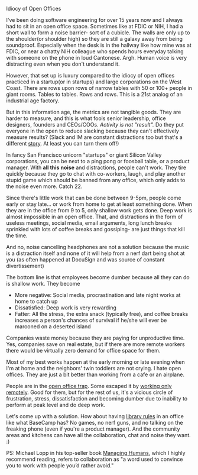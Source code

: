 Idiocy of Open Offices

I've been doing software engineering for over 15 years now and I always had to sit in an open office space. Sometimes like at FDIC or NIH, I had a short wall to form a noise barrier- sort of a cubicle. The walls are only up to the shoulder(or shoulder high) so they are still a galaxy away from being soundproof. Especially when the desk is in the hallway like how mine was at FDIC, or near a chatty NIH colleague who spends hours everyday talking with someone on the phone in loud Cantonese. Argh. Human voice is very distracting even when you don't understand it.

However, that set up is luxury compared to the idiocy of open offices practiced in a startup(or in startups) and large corporations on the West Coast. There are rows upon rows of narrow tables with 50 or 100+ people in giant rooms. Tables to tables. Rows and rows. This is a 21st analog of an industrial age factory. 


But in this information age, the metrics are not tangible goods. They are harder to measure, and this is what fools senior leadership, office designers, founders and CEOs/COOs. *Activity is not "result".* Do they put everyone in the open to reduce slacking because they can't effectively measure results? (Slack and IM are constant distractions too but that's a different [story](http://azat.co/blog/flow). At least you can turn them off!)

In fancy San Francisco unicorn "startups" or giant Silicon Valley corporations, you can be next to a ping pong or foosball table, or a product manager. With **all this noise** and distractions, people can't work. They tire quickly because they go to chat with co-workers, laugh, and play another stupid game which should be banned from any office, which only adds to the noise even more. Catch 22. 

Since there's little work that can be done between 9-5pm, people come early or stay late... or work from home to get at least something done. When they are in the office from 9 to 5, only shallow work gets done. Deep work is almost impossible in an open office. That, and distractions in the form of useless meetings, social media, email arguments, long lunch breaks sprinkled with lots of coffee breaks and gossiping- are just things that kill the time.

And no, noise cancelling headphones are not a solution because the music is a distraction itself and none of it will help from a nerf dart being shot at you (as often happened at DocuSign and was source of constant divertissement)

The bottom line is that employees become dumber because all they can do is shallow work. They become

* More negative: Social media, procrastination and late night works at home to catch up
* Dissatisfied: Deep work is very rewarding
* Fatter: All the stress, the extra snack (typically free), and coffee breaks increases a person's chances of survival if he/she will ever be marooned on a deserted island

Companies waste money because they are paying for unproductive time. Yes, companies save on real estate, but if there are more remote workers there would be virtually zero demand for office space for them.

Most of my best works happen at the early morning or late evening when I'm at home and the neighbors' twin toddlers are not crying. I hate open offices. They are just a bit better than working from a cafe or an airplane. 

People are in the [open office trap](http://www.newyorker.com/business/currency/the-open-office-trap). Some escaped it by [working only remotely](https://shift.newco.co/why-i-only-work-remotely-2e5eb07ae28f#.lly2vlxxo). Good for them, but for the rest of us, it's a vicious circle of frustration, stress, dissatisfaction and becoming dumber due to inability to perform at peak level and do deep work. 

Let's come up with a solution. How about having [library rules](https://m.signalvnoise.com/restoring-sanity-to-the-office-d9d35dd8689e#.fme2rq3i4) in an office like what BaseCamp has? No games, no nerf guns, and no talking on the freaking phone (even if you're a product manager). And the community areas and kitchens can have all the collaboration, chat and noise they want. :)

PS: Michael Lopp in his top-seller book [Managing Humans](http://amzn.to/2kEFQ0z), which I highly recommend reading, refers to collaboration as "a word used to convince you to work with people you’d rather avoid."
